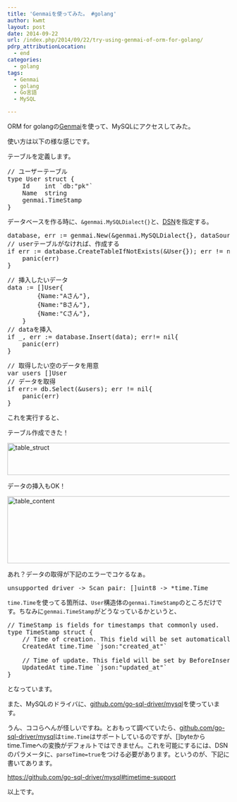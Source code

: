 ```yaml
---
title: 'Genmaiを使ってみた。 #golang'
author: kwmt
layout: post
date: 2014-09-22
url: /index.php/2014/09/22/try-using-genmai-of-orm-for-golang/
pdrp_attributionLocation:
  - end
categories:
  - golang
tags:
  - Genmai
  - golang
  - Go言語
  - MySQL

---
```

ORM for golangの<a href="http://bit.ly/1ucuNGX" target="_blank">Genmai</a>を使って、MySQLにアクセスしてみた。

使い方は以下の様な感じです。

テーブルを定義します。

<pre class="go">// ユーザーテーブル
type User struct {
	Id    int `db:"pk"`
	Name  string
	genmai.TimeStamp
}
</pre>

<!--more-->

データベースを作る時に、`&genmai.MySQLDialect{}`と、<a href="https://github.com/go-sql-driver/mysql/#dsn-data-source-name" target="_blank">DSN</a>を指定する。

<pre class="go">database, err := genmai.New(&genmai.MySQLDialect{}, dataSourceName)
// userテーブルがなければ、作成する
if err := database.CreateTableIfNotExists(&User{}); err != nil {
	panic(err)
}
</pre>

<pre class="go">// 挿入したいデータ
data := []User{
		{Name:"Aさん"},
		{Name:"Bさん"},
		{Name:"Cさん"},
	}
// dataを挿入
if _, err := database.Insert(data); err!= nil{
	panic(err)
}
</pre>

<pre class="go">// 取得したい空のデータを用意
var users []User
// データを取得
if err:= db.Select(&users); err != nil{
	panic(err)
}
</pre>

これを実行すると、
  
テーブル作成できた！
  
<img src="http://kwmt27.net/images/2014/09/table_struct-600x73.png" alt="table_struct" width="600" height="73" class="aligncenter size-thumbnail wp-image-1321" srcset="http://kwmt27.net/images/2014/09/table_struct-600x73.png 600w, http://kwmt27.net/images/2014/09/table_struct-300x36.png 300w, http://kwmt27.net/images/2014/09/table_struct-1024x125.png 1024w, http://kwmt27.net/images/2014/09/table_struct-624x76.png 624w, http://kwmt27.net/images/2014/09/table_struct-900x110.png 900w" sizes="(max-width: 600px) 100vw, 600px" />

データの挿入もOK！
  
<img src="http://kwmt27.net/images/2014/09/table_content-600x152.png" alt="table_content" width="600" height="152" class="aligncenter size-thumbnail wp-image-1320" srcset="http://kwmt27.net/images/2014/09/table_content-600x152.png 600w, http://kwmt27.net/images/2014/09/table_content-300x76.png 300w, http://kwmt27.net/images/2014/09/table_content-1024x259.png 1024w, http://kwmt27.net/images/2014/09/table_content-624x158.png 624w, http://kwmt27.net/images/2014/09/table_content-900x228.png 900w, http://kwmt27.net/images/2014/09/table_content.png 1128w" sizes="(max-width: 600px) 100vw, 600px" />

あれ？データの取得が下記のエラーでコケるなぁ。

<pre class="go">unsupported driver -> Scan pair: []uint8 -> *time.Time
</pre>

`time.Time`を使ってる箇所は、`User`構造体の`genmai.TimeStamp`のところだけです。ちなみに`genmai.TimeStamp`がどうなっているかというと、

<pre class="go">// TimeStamp is fields for timestamps that commonly used.
type TimeStamp struct {
	// Time of creation. This field will be set automatically by BeforeInsert.
	CreatedAt time.Time `json:"created_at"`

	// Time of update. This field will be set by BeforeInsert or BeforeUpdate.
	UpdatedAt time.Time `json:"updated_at"`
}
</pre>

となっています。

また、MySQLのドライバに、<a href="https://github.com/go-sql-driver/mysql" target="_blank">github.com/go-sql-driver/mysql</a>を使っています。

うん、ココらへんが怪しいですね。とおもって調べていたら、<a href="https://github.com/go-sql-driver/mysql" target="_blank">github.com/go-sql-driver/mysql</a>は`time.Time`はサポートしているのですが、[]byteからtime.Timeへの変換がデフォルトではできません。これを可能にするには、DSNのパラメータに、`parseTime=true`をつける必要があります。というのが、下記に書いてあります。
  
<a href="https://github.com/go-sql-driver/mysql#timetime-support" target="_blank">https://github.com/go-sql-driver/mysql#timetime-support</a>

以上です。